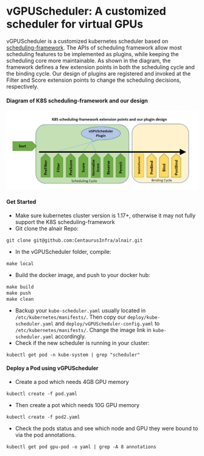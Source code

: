 # vGPUScheduler: A customized scheduler for virtual GPUs 

vGPUScheduler is a customized kubernetes scheduler based on [scheduling-framework](https://github.com/kubernetes/enhancements/blob/master/keps/sig-scheduling/20180409-scheduling-framework.md). The APIs of scheduling framework allow most scheduling features to be implemented as plugins, while keeping the scheduling core more maintainable. As shown in the diagram, the framework defines a few extension points in both the scheduling cycle and the binding cycle. Our design of plugins are registered and invoked at the Filter and Score extension points to change the scheduling decisions, respectively. 

#### Diagram of K8S scheduling-framework and our design
![framework](./img/framework.png)

#### Get Started
- Make sure kubernetes cluster version is 1.17+, otherwise it may not fully support the K8S scheduling-framework
- Git clone the alnair Repo:
```shell
git clone git@github.com:CentaurusInfra/alnair.git
```
- In the vGPUScheduler folder, compile:
```shell
make local
```
- Build the docker image, and push to your docker hub:
```shell
make build
make push
make clean
```
- Backup your `kube-scheduler.yaml` usually located in `/etc/kubernetes/manifests/`. Then copy our `deploy/kube-scheduler.yaml` and `deploy/vGPUScheduler-config.yaml` to `/etc/kubernetes/manifests/`. Change the image link in `kube-scheduler.yaml` accordingly.
- Check if the new scheduler is running in your cluster:
```shell
kubectl get pod -n kube-system | grep "scheduler"
```
#### Deploy a Pod using vGPUScheduler
- Create a pod which needs 4GB GPU memory
```shell
kubectl create -f pod.yaml
```
- Then create a pot which needs 10G GPU memory
```shell
kubectl create -f pod2.yaml
```
- Check the pods status and see which node and GPU they were bound to via the pod annotations. 
```shell
kubectl get pod gpu-pod -o yaml | grep -A 8 annotations
```
